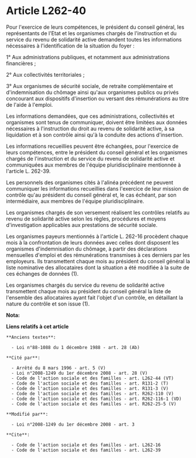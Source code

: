 # Article L262-40

Pour l'exercice de leurs compétences, le président du conseil général, les représentants de l'Etat et les organismes chargés
de l'instruction et du service du revenu de solidarité active demandent toutes les informations nécessaires à
l'identification de la situation du foyer : 

1° Aux administrations publiques, et notamment aux administrations financières ; 

2° Aux collectivités territoriales ; 

3° Aux organismes de sécurité sociale, de retraite complémentaire et d'indemnisation du chômage ainsi qu'aux organismes
publics ou privés concourant aux dispositifs d'insertion ou versant des rémunérations au titre de l'aide à l'emploi. 

Les informations demandées, que ces administrations, collectivités et organismes sont tenus de communiquer, doivent être
limitées aux données nécessaires à l'instruction du droit au revenu de solidarité active, à sa liquidation et à son contrôle
ainsi qu'à la conduite des actions d'insertion. 

Les informations recueillies peuvent être échangées, pour l'exercice de leurs compétences, entre le président du conseil
général et les organismes chargés de l'instruction et du service du revenu de solidarité active et communiquées aux membres
de l'équipe pluridisciplinaire mentionnée à l'article L. 262-39. 

Les personnels des organismes cités à l'alinéa précédent ne peuvent communiquer les informations recueillies dans l'exercice
de leur mission de contrôle qu'au président du conseil général et, le cas échéant, par son intermédiaire, aux membres de
l'équipe pluridisciplinaire. 

Les organismes chargés de son versement réalisent les contrôles relatifs au revenu de solidarité active selon les règles,
procédures et moyens d'investigation applicables aux prestations de sécurité sociale. 

Les organismes payeurs mentionnés à l'article L. 262-16 procèdent chaque mois à la confrontation de leurs données avec celles
dont disposent les organismes d'indemnisation du chômage, à partir des déclarations mensuelles d'emploi et des rémunérations
transmises à ces derniers par les employeurs. Ils transmettent chaque mois au président du conseil général la liste
nominative des allocataires dont la situation a été modifiée à la suite de ces échanges de données (1). 

Les organismes chargés du service du revenu de solidarité active transmettent chaque mois au président du conseil général la
liste de l'ensemble des allocataires ayant fait l'objet d'un contrôle, en détaillant la nature du contrôle et son issue (1).

**Nota:**



**Liens relatifs à cet article**

	**Anciens textes**:

	  - Loi n°88-1088 du 1 décembre 1988 - art. 28 (Ab)

	**Cité par**:

	  - Arrêté du 8 mars 1996 - art. 5 (V)
	  - Loi n°2008-1249 du 1er décembre 2008 - art. 28 (V)
	  - Code de l'action sociale et des familles - art. L262-44 (VT)
	  - Code de l'action sociale et des familles - art. R131-2 (T)
	  - Code de l'action sociale et des familles - art. R131-3 (V)
	  - Code de l'action sociale et des familles - art. R262-110 (V)
	  - Code de l'action sociale et des familles - art. R262-116-1 (VD)
	  - Code de l'action sociale et des familles - art. R262-25-5 (V)

	**Modifié par**:

	  - Loi n°2008-1249 du 1er décembre 2008 - art. 3

	**Cite**:

	  - Code de l'action sociale et des familles - art. L262-16
	  - Code de l'action sociale et des familles - art. L262-39
